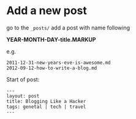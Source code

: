 # Add a new post

go to the `_posts/` add a post with name following 

**YEAR-MONTH-DAY-title.MARKUP**

e.g.

    2011-12-31-new-years-eve-is-awesome.md
    2012-09-12-how-to-write-a-blog.md
     
Start of post:

    ---
    layout: post
    title: Blogging Like a Hacker
    tags: genetal | tech | travel
    ---
